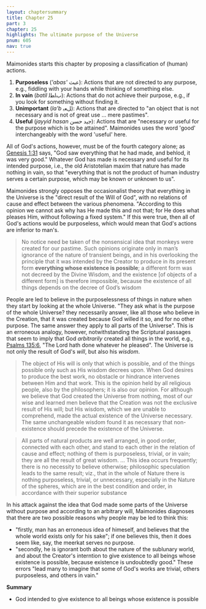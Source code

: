 ```yaml
---
layout: chaptersummary
title: Chapter 25
part: 3
chapter: 25
highlights: The ultimate purpose of the Universe
pnum: 605
nav: true
---
```


Maimonides starts this chapter by proposing a classification of (human) actions.
1. **Purposeless** (_'abas'_ عبث): Actions that are not directed to any purpose, e.g., fiddling with your hands while thinking of something else.
2. **In vain** (_batil_ ﺏﺎﻄﻟ): Actions that do not achieve their purpose, e.g., if you look for something without finding it. 
3. **Unimportant** (_la'b_ ﻞﻌﺑ): Actions that are directed to "an object that is not necessary and is not of great use ... mere pastimes".
4. **Useful** (_jayyid hasan_ جيد حسن): Actions that are "necessary or useful for the purpose which is to be attained". Maimonides uses the word 'good' interchangeably with the word 'useful' here.

All of God's actions, however, must be of the fourth category alone; as [Genesis 1:31](https://www.sefaria.org/Genesis.1.31) says, "God saw everything that he had made, and behlod, it was very good." Whatever God has made is necessary and useful for its intended purpose, i.e., the old Aristotelian maxim that nature has made nothing in vain, so that "everything that is not the product of human industry serves a certain purpose, which may be known or unknown to us".

Maimonides strongly opposes the occasionalist theory that everything in the Universe is the "direct result of the Will of God", with no relations of cause and effect between the various phenomena. "According to this opinion we cannot ask why has He made this and not that; for He does what pleases Him, without following a fixed system." If this were true, then all of God's actions would be purposeless, which would mean that God's actions are inferior to man's.

> No notice need be taken of the nonsensical idea that monkeys were created for our pastime. Such opinions originate only in man’s ignorance of the nature of transient beings, and in his overlooking the principle that it was intended by the Creator to produce in its present form **everything whose existence is possible**; a different form was not decreed by the Divine Wisdom, and the existence [of objects of a different form] is therefore impossible, because the existence of all things depends on the decree of God’s wisdom

People are led to believe in the purposelessness of things in nature when they start by looking at the whole Universe. "They ask what is the purpose of the whole Universe? they necessarily answer, like all those who believe in the Creation, that it was created because God willed it so, and for no other purpose. The same answer they apply to all parts of the Universe". This is an erroneous analogy, however, notwithstanding the Scriptural passages that seem to imply that God _arbitrarily_ created all things in the world, e.g., [Psalms 135:6](https://www.sefaria.org/Psalms.135.6), "The Lord hath done whatever he pleased". The Universe is not only the result of God's _will_, but also his _wisdom_.

> The object of His will is only that which is possible, and of the things possible only such as His wisdom decrees upon. When God desires to produce the best work, no obstacle or hindrance intervenes between Him and that work. This is the opinion held by all religious people, also by the philosophers; it is also our opinion. For although we believe that God created the Universe from nothing, most of our wise and learned men believe that the Creation was not the exclusive result of His will; but His wisdom, which we are unable to comprehend, made the actual existence of the Universe necessary. The same unchangeable wisdom found it as necessary that non-existence should precede the existence of the Universe.

> All parts of natural products are well arranged, in good order, connected with each other, and stand to each other in the relation of cause and effect; nothing of them is purposeless, trivial, or in vain; they are all the result of great wisdom. ... This idea occurs frequently; there is no necessity to believe otherwise; philosophic speculation leads to the same result; viz., that in the whole of Nature there is nothing purposeless, trivial, or unnecessary, especially in the Nature of the spheres, which are in the best condition and order, in accordance with their superior substance

In his attack against the idea that God made some parts of the Universe without purpose and according to an arbitrary will, Maimonides diagnoses that there are two possible reasons why people may be led to think this:
- "firstly, man has an erroneous idea of himeself, and believes that the whole world exists only for his sake"; if one believes this, then it does seem like, say, the meerkat serves no purpose.
- "secondly, he is ignorant both about the nature of the sublunary world, and about the Creator's interntion to give existence to all beings whose existence is possible, because existence is undoubtedly good."
These errors "lead many to imagine that some of God's works are trivial, others purposeless, and others in vain."



**Summary**
- God intended to give existence to all beings whose existence is possible

